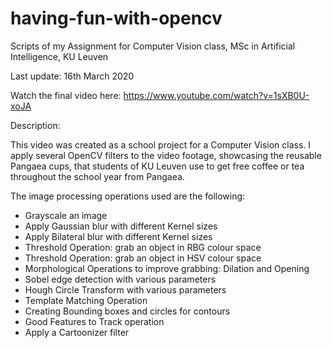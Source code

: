# having-fun-with-opencv
Scripts of my Assignment for Computer Vision class, MSc in Artificial Intelligence, KU Leuven

Last update: 16th March 2020

Watch the final video here: https://www.youtube.com/watch?v=1sXB0U-xoJA

Description:

This video was created as a school project for a Computer Vision class. 
I apply several OpenCV filters to the video footage, showcasing the reusable Pangaea cups, that students of KU Leuven use to get free coffee or tea throughout the school year from Pangaea. 

The image processing operations used are the following:
- Grayscale an image
- Apply Gaussian blur with different Kernel sizes
- Apply Bilateral blur with different Kernel sizes
- Threshold Operation: grab an object in RBG colour space
- Threshold Operation: grab an object in HSV colour space
- Morphological Operations to improve grabbing: Dilation and Opening
- Sobel edge detection with various parameters
- Hough Circle Transform with various parameters
- Template Matching Operation
- Creating Bounding boxes and circles for contours
- Good Features to Track operation
- Apply a Cartoonizer filter
